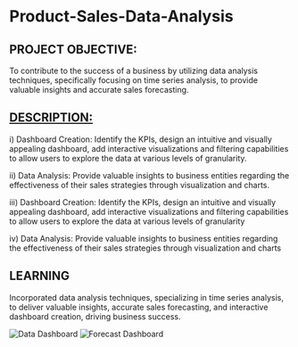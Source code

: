 # Product-Sales-Data-Analysis

## **PROJECT OBJECTIVE:** 

To contribute to the success of a business by utilizing data analysis techniques, specifically focusing on time series analysis, to provide valuable insights and accurate sales forecasting.

##	**<u>DESCRIPTION:</u>**

i)	Dashboard Creation: Identify the KPIs, design an intuitive and visually
appealing dashboard, add interactive visualizations and filtering capabilities to
allow users to explore the data at various levels of granularity.

ii)	Data Analysis: Provide valuable insights to business entities regarding the
effectiveness of their sales strategies through visualization and charts.

iii)	Dashboard Creation: Identify the KPIs, design an intuitive and visually
appealing dashboard, add interactive visualizations and filtering capabilities to
allow users to explore the data at various levels of granularity

iv)	 Data Analysis: Provide valuable insights to business entities regarding the
effectiveness of their sales strategies through visualization and charts

## __LEARNING__
Incorporated data analysis techniques, specializing in time series analysis, to deliver valuable insights, accurate sales forecasting, and interactive dashboard creation, driving business success.

![Data Dashboard](https://github.com/Gyan3168/Product-Sales-Data-Analytics/assets/67944423/6fe3e270-0fe1-4df0-8125-c27156a54f6a)
![Forecast Dashboard](https://github.com/Gyan3168/Product-Sales-Data-Analytics/assets/67944423/8d369313-fbae-4a85-a051-493a74e3861b)
